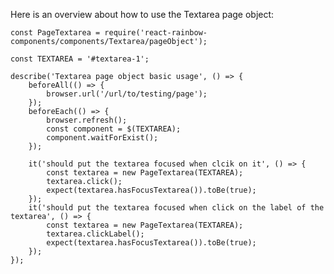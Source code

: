 Here is an overview about how to use the Textarea page object:

    const PageTextarea = require('react-rainbow-components/components/Textarea/pageObject');

    const TEXTAREA = '#textarea-1';

    describe('Textarea page object basic usage', () => {
        beforeAll(() => {
            browser.url('/url/to/testing/page');
        });
        beforeEach(() => {
            browser.refresh();
            const component = $(TEXTAREA);
            component.waitForExist();
        });

        it('should put the textarea focused when clcik on it', () => {
            const textarea = new PageTextarea(TEXTAREA);
            textarea.click();
            expect(textarea.hasFocusTextarea()).toBe(true);
        });
        it('should put the textarea focused when click on the label of the textarea', () => {
            const textarea = new PageTextarea(TEXTAREA);
            textarea.clickLabel();
            expect(textarea.hasFocusTextarea()).toBe(true);
        });
    });
